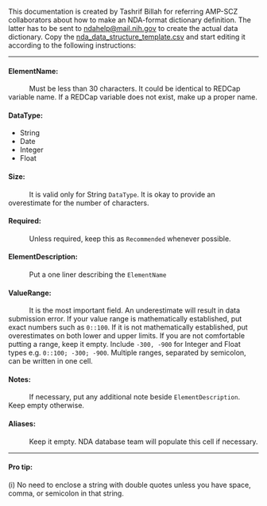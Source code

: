 This documentation is created by Tashrif Billah for referring AMP-SCZ collaborators about how to make an NDA-format dictionary definition. The latter has to be sent to ndahelp@mail.nih.gov to create the actual data dictionary. Copy the [nda_data_structure_template.csv](nda_data_structure_template.csv) and start editing it according to the following instructions:

---

#### ElementName:
      Must be less than 30 characters. It could be identical to REDCap variable name. If a REDCap variable does not exist, make up a proper name.
      

#### DataType:

   * String
   * Date
   * Integer
   * Float


#### Size:
      It is valid only for String `DataType`. It is okay to provide an overestimate for the number of characters.


#### Required:
      Unless required, keep this as `Recommended` whenever possible.


#### ElementDescription:
      Put a one liner describing the `ElementName`


#### ValueRange:
      It is the most important field. An underestimate will result in data submission error. If your value range is mathematically established, put exact numbers such as `0::100`. If it is not mathematically established, put overestimates on both lower and upper limits. If you are not comfortable putting a range, keep it empty. Include `-300, -900` for Integer and Float types e.g. `0::100; -300; -900`. Multiple ranges, separated by semicolon, can be written in one cell.


#### Notes:
      If necessary, put any additional note beside `ElementDescription`. Keep empty otherwise.


#### Aliases:
      Keep it empty. NDA database team will populate this cell if necessary.


---

#### Pro tip:
(i) No need to enclose a string with double quotes unless you have space, comma, or semicolon in that string.
